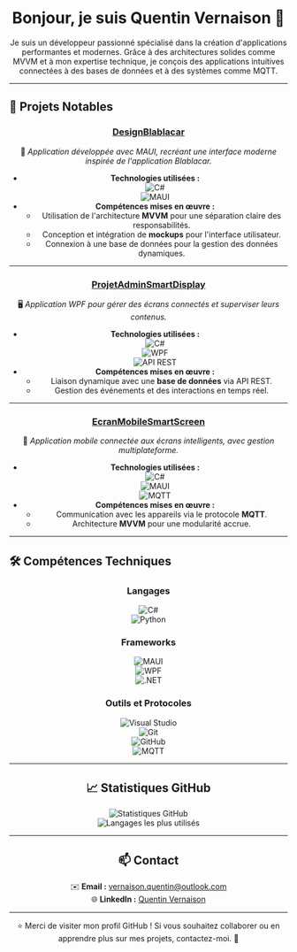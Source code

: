 <h1 align="center">Bonjour, je suis Quentin Vernaison 👋</h1>

<p align="center">
Je suis un développeur passionné spécialisé dans la création d'applications performantes et modernes.  
Grâce à des architectures solides comme MVVM et à mon expertise technique, je conçois des applications intuitives connectées à des bases de données et à des systèmes comme MQTT.
</p>

---

## 🌟 Projets Notables

<div align="center">

### [DesignBlablacar](https://github.com/QuentinVrns/DesignBlablacar)
📱 *Application développée avec MAUI, recréant une interface moderne inspirée de l'application Blablacar.*

- **Technologies utilisées :**  
  ![C#](https://img.shields.io/badge/C%23-239120?style=for-the-badge&logo=c-sharp&logoColor=white)  
  ![MAUI](https://img.shields.io/badge/MAUI-512BD4?style=for-the-badge&logo=.net&logoColor=white)
- **Compétences mises en œuvre :**  
  - Utilisation de l'architecture **MVVM** pour une séparation claire des responsabilités.
  - Conception et intégration de **mockups** pour l'interface utilisateur.
  - Connexion à une base de données pour la gestion des données dynamiques.

---

### [ProjetAdminSmartDisplay](https://github.com/QuentinVrns/ProjetAdminSmartDisplay)
🖥️ *Application WPF pour gérer des écrans connectés et superviser leurs contenus.*

- **Technologies utilisées :**  
  ![C#](https://img.shields.io/badge/C%23-239120?style=for-the-badge&logo=c-sharp&logoColor=white)  
  ![WPF](https://img.shields.io/badge/WPF-5C2D91?style=for-the-badge&logo=.net&logoColor=white)  
  ![API REST](https://img.shields.io/badge/API-REST-blue?style=for-the-badge)
- **Compétences mises en œuvre :**  
  - Liaison dynamique avec une **base de données** via API REST.
  - Gestion des événements et des interactions en temps réel.

---

### [EcranMobileSmartScreen](https://github.com/QuentinVrns/EcranMobileSmartScreen)
📲 *Application mobile connectée aux écrans intelligents, avec gestion multiplateforme.*

- **Technologies utilisées :**  
  ![C#](https://img.shields.io/badge/C%23-239120?style=for-the-badge&logo=c-sharp&logoColor=white)  
  ![MAUI](https://img.shields.io/badge/MAUI-512BD4?style=for-the-badge&logo=.net&logoColor=white)  
  ![MQTT](https://img.shields.io/badge/MQTT-23A1C0?style=for-the-badge&logo=mqtt&logoColor=white)
- **Compétences mises en œuvre :**  
  - Communication avec les appareils via le protocole **MQTT**.
  - Architecture **MVVM** pour une modularité accrue.


</div>

---

## 🛠️ Compétences Techniques

<div align="center">

### **Langages**
![C#](https://img.shields.io/badge/C%23-239120?style=for-the-badge&logo=c-sharp&logoColor=white)  
![Python](https://img.shields.io/badge/Python-3776AB?style=for-the-badge&logo=python&logoColor=white)

### **Frameworks**
![MAUI](https://img.shields.io/badge/MAUI-512BD4?style=for-the-badge&logo=.net&logoColor=white)  
![WPF](https://img.shields.io/badge/WPF-5C2D91?style=for-the-badge&logo=.net&logoColor=white)  
![.NET](https://img.shields.io/badge/.NET-512BD4?style=for-the-badge&logo=.net&logoColor=white)

### **Outils et Protocoles**
![Visual Studio](https://img.shields.io/badge/Visual%20Studio-5C2D91?style=for-the-badge&logo=visual-studio&logoColor=white)  
![Git](https://img.shields.io/badge/Git-F05032?style=for-the-badge&logo=git&logoColor=white)  
![GitHub](https://img.shields.io/badge/GitHub-181717?style=for-the-badge&logo=github&logoColor=white)  
![MQTT](https://img.shields.io/badge/MQTT-23A1C0?style=for-the-badge&logo=mqtt&logoColor=white)

---

## 📈 Statistiques GitHub

<div align="center">

![Statistiques GitHub](https://github-readme-stats.vercel.app/api?username=QuentinVrns&show_icons=true&theme=radical)  
![Langages les plus utilisés](https://github-readme-stats.vercel.app/api/top-langs/?username=QuentinVrns&layout=compact&theme=radical)

</div>

---

## 📫 Contact

<div align="center">

✉️ **Email :** [vernaison.quentin@outlook.com](mailto:vernaison.quentin@outlook.com)  
🌐 **LinkedIn :** [Quentin Vernaison]([https://www.linkedin.com/in/quentin-vernaison](https://www.linkedin.com/in/quentin-vernaison-9aa1a632a/))  

</div>

---

<div align="center">

⭐️ Merci de visiter mon profil GitHub ! Si vous souhaitez collaborer ou en apprendre plus sur mes projets, contactez-moi. 🚀

</div>

